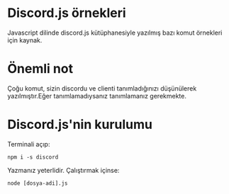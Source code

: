 # Discord.js örnekleri

Javascript dilinde discord.js kütüphanesiyle yazılmış bazı komut örnekleri için kaynak.

# Önemli not

Çoğu komut, sizin discordu ve clienti tanımladığınızı düşünülerek yazılmıştır.Eğer tanımlamadıysanız tanımlamanız gerekmekte.

# Discord.js'nin kurulumu

Terminali açıp:

```
npm i -s discord
```
Yazmanız yeterlidir.
Çalıştırmak içinse:
```
node [dosya-adi].js
```
